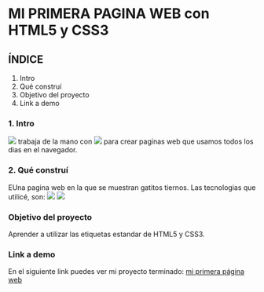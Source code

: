 #  MI PRIMERA PAGINA WEB con HTML5 y CSS3


## ÍNDICE
1. Intro
2. Qué construí
3. Objetivo del proyecto
4. Link a demo

### 1. Intro
<img src="https://img.shields.io/badge/HTML5-E34F26?style=for-the-badge&logo=html5&logoColor=white" /> trabaja de la mano con  <img src="https://img.shields.io/badge/CSS3-1572B6?style=for-the-badge&logo=css3&logoColor=white" /> para crear paginas web que usamos todos los dias en el navegador.

### 2. Qué construí 
EUna pagina web en la que se muestran gatitos tiernos.
  Las tecnologias que utilicé, son:
  <img src="https://img.shields.io/badge/HTML5-E34F26?style=for-the-badge&logo=html5&logoColor=white" />
  <img src="https://img.shields.io/badge/CSS3-1572B6?style=for-the-badge&logo=css3&logoColor=white" />

### Objetivo del proyecto
Aprender a utilizar las etiquetas estandar de HTML5 y CSS3.

### Link a demo
En el siguiente link puedes ver mi proyecto terminado: [mi primera página web](https://mi-primera-pagina-web-psi.vercel.app/)

